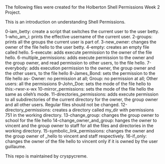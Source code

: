 The following files were created for the Holberton Shell Permissions Week 2 Project.

This is an introduction on understanding Shell Permissions.

0-iam_betty: create a script that switches the current user to the user betty.
1-who_am_i: prints the effective username of the current user.
2-groups: prints all the groups the current user is part of. 
3-new_owner: changes the owner of the file hello to the user betty. 
4-empty: creates an empty file called hello. 
5-execute: adds execute permission to the owner of the file hello.
6-multiple_permissions: adds execute permission to the owner and the group owner, and read permission to other users, to the file hello.
7-everybody: adds execution permission to the owner, the group owner and the other users, to the file hello
8-James_Bond: sets the permission to the file hello as- Owner: no permission at all; Group: no permission at all; Other users: all the permissions
9-John_Doe: sets the mode of the file hello to this:-rwxr-x-wx
10-mirror_permissions: sets the mode of the file hello the same as olleh’s mode.
11-directories_permissions: adds execute permission to all subdirectories of the current directory for the owner, the group owner and all other users. Regular files should not be changed.
12-directory_permissions: creates a directory called my_dir with permissions 751 in the working directory.
13-change_group: changes the group owner to school for the file hello
14-change_owner_and_group: hanges the owner to vincent and the group owner to staff for all the files and directories in the working directory.
15-symbolic_link_permissions: changes the owner and the group owner of _hello to vincent and staff respectively.
16-if_only: changes the owner of the file hello to vincent only if it is owned by the user guillaume.

This repo is maintained by cryspycreme.

